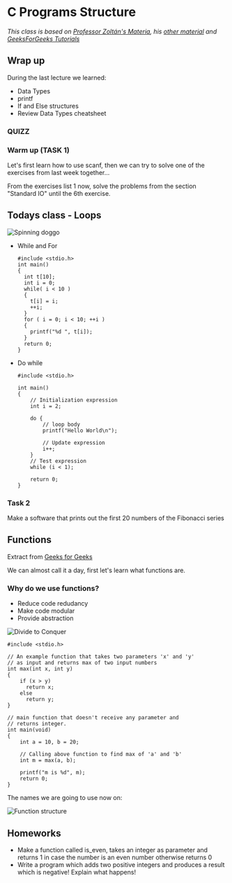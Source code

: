 # C Programs Structure
*This class is based on [Professor Zoltán's Materia](http://gsd.web.elte.hu/lectures/c-en/c-lecture-2/), his [other material](http://gsd.web.elte.hu/lectures/c-en/c-lecture-5/) and [GeeksForGeeks Tutorials](https://www.geeksforgeeks.org/c-programming-language/)*

## Wrap up

During the last lecture we learned:
- Data Types
- printf
- If and Else structures
- Review Data Types cheatsheet

### QUIZZ

### Warm up (TASK 1)
Let's first learn how to use scanf, then we can try to solve one of the exercises from last week together...

From the exercises list 1 now, solve the problems from the section "Standard IO" until the 6th exercise.


## Todays class - Loops

![Spinning doggo](https://media.giphy.com/media/13Mh8TeB1r2nEQ/giphy.gif)

- While and For

      #include <stdio.h>
      int main()
      {
        int t[10];
        int i = 0;
        while( i < 10 )
        {
          t[i] = i;
          ++i;
        }
        for ( i = 0; i < 10; ++i )
        {
          printf("%d ", t[i]);
        }
        return 0;
      }

- Do while

      #include <stdio.h>

      int main()
      {
          // Initialization expression
          int i = 2;

          do {
              // loop body
              printf("Hello World\n");

              // Update expression
              i++;
          }
          // Test expression
          while (i < 1);

          return 0;
      }

### Task 2

Make a software that prints out the first 20 numbers of the Fibonacci series

## Functions
Extract from [Geeks for Geeks](https://www.geeksforgeeks.org/functions-in-c/)

We can almost call it a day, first let's learn what functions are.

### Why do we use functions?

- Reduce code redudancy
- Make code modular
- Provide abstraction

![Divide to Conquer](https://media.giphy.com/media/9S1zkYeluvYwzoj9pC/giphy.gif)

    #include <stdio.h>

    // An example function that takes two parameters 'x' and 'y'
    // as input and returns max of two input numbers
    int max(int x, int y)
    {
        if (x > y)
          return x;
        else
          return y;
    }

    // main function that doesn't receive any parameter and
    // returns integer.
    int main(void)
    {
        int a = 10, b = 20;

        // Calling above function to find max of 'a' and 'b'
        int m = max(a, b);

        printf("m is %d", m);
        return 0;
    }

The names we are going to use now on:

![Function structure](https://www.geeksforgeeks.org/wp-content/uploads/Function-Prototype-in-c.png)

## Homeworks
- Make a function called is_even, takes an integer as parameter and returns 1 in case the number is an even number otherwise returns 0
- Write a program which adds two positive integers and produces a result which is negative! Explain what happens!
